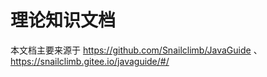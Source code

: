 # 理论知识文档

本文档主要来源于 https://github.com/Snailclimb/JavaGuide 、 https://snailclimb.gitee.io/javaguide/#/
